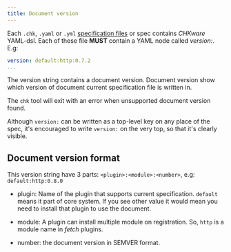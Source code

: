 ```yaml
---
title: Document version
---
```

Each `.chk`, `.yaml` or `.yml` [specification files](./console-command#specification-files) or spec contains *CHKware* YAML-dsl. Each of these file **MUST** contain a YAML node called *version:*. E.g:

```yml
version: default:http:0.7.2
...
```

The version string contains a document version. Document version show which version of document current specification file is written in.

The `chk` tool will exit with an error when unsupported document version found.

Although `version:` can be written as a top-level key on any place of the spec, it's encouraged to write `version:` on the very top, so that it's clearly visible.

## Document version format

This version string have 3 parts: `<plugin>:<module>:<number>`, e.g: `default:http:0.8.0`

- plugin: Name of the plugin that supports current specification. `default` means it part of core system. If you see other value it would mean you need to install that plugin to use the document.

- module: A plugin can install multiple module on registration. So, `http` is a module name in *fetch* plugins.

- number: the document version in SEMVER format.
